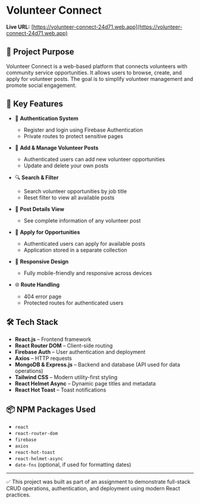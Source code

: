 # Volunteer Connect

**Live URL:** [https://volunteer-connect-24d71.web.app](https://volunteer-connect-24d71.web.app)

## 📌 Project Purpose

Volunteer Connect is a web-based platform that connects volunteers with community service opportunities. It allows users to browse, create, and apply for volunteer posts. The goal is to simplify volunteer management and promote social engagement.

## 🚀 Key Features

- 🔐 **Authentication System**

  - Register and login using Firebase Authentication
  - Private routes to protect sensitive pages

- 📃 **Add & Manage Volunteer Posts**

  - Authenticated users can add new volunteer opportunities
  - Update and delete your own posts

- 🔍 **Search & Filter**

  - Search volunteer opportunities by job title
  - Reset filter to view all available posts

- 📄 **Post Details View**

  - See complete information of any volunteer post

- 📝 **Apply for Opportunities**

  - Authenticated users can apply for available posts
  - Application stored in a separate collection

- 🎯 **Responsive Design**

  - Fully mobile-friendly and responsive across devices

- 🌐 **Route Handling**
  - 404 error page
  - Protected routes for authenticated users

## 🛠️ Tech Stack

- **React.js** – Frontend framework
- **React Router DOM** – Client-side routing
- **Firebase Auth** – User authentication and deployment
- **Axios** – HTTP requests
- **MongoDB & Express.js** – Backend and database (API used for data operations)
- **Tailwind CSS** – Modern utility-first styling
- **React Helmet Async** – Dynamic page titles and metadata
- **React Hot Toast** – Toast notifications

## 📦 NPM Packages Used

- `react`
- `react-router-dom`
- `firebase`
- `axios`
- `react-hot-toast`
- `react-helmet-async`
- `date-fns` (optional, if used for formatting dates)

---

✅ This project was built as part of an assignment to demonstrate full-stack CRUD operations, authentication, and deployment using modern React practices.
